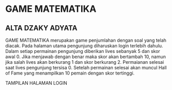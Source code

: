 <h1> GAME MATEMATIKA </h1>
<h2> ALTA DZAKY ADYATA </h2>

GAME MATEMATIKA merupakan game penjumlahan dengan soal yang telah diacak. Pada halaman utama pengunjung diharuskan login terlebih dahulu. Dalam setiap permainan pengunjung diberikan lives sebanyak 5 dan skor awal 0. Jika menjawab dengan benar maka skor akan bertambah 10, namun jika salah lives akan berkurang 1 dan skor berkurang 2. Permaianan selesai saat lives pengunjung tersisa 0. Setelah permainan selesai akan muncul Hall of Fame yang menampilkan 10 pemain dengan skor tertinggi.

TAMPILAN HALAMAN LOGIN
